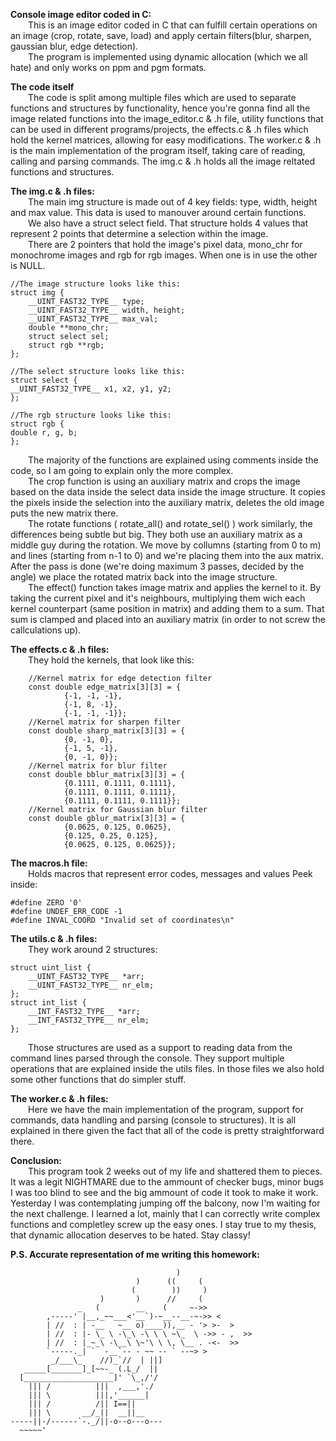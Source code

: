 **Console image editor coded in C:**  
  This is an image editor coded in C that can fulfill certain operations
on an image (crop, rotate, save, load) and apply certain filters(blur, sharpen,
gaussian blur, edge detection).  
  The program is implemented using dynamic allocation (which we all hate) and
only works on ppm and pgm formats.

**The code itself**  
  The code is split among multiple files which are used to separate functions
and structures by functionality, hence you're gonna find all the image related
functions into the image_editor.c & .h file, utility functions that can be used
in different programs/projects, the effects.c & .h files which hold the kernel
matrices, allowing for easy modifications. The worker.c & .h is the main
implementation of the program itself, taking care of reading, calling and
parsing commands. The img.c & .h holds all the image reltated functions and
structures.

**The img.c & .h files:**  
  The main img structure is made out of 4 key fields: type, width, height
and max value. This data is used to manouver around certain functions.  
  We also have a struct select field. That structure holds 4 values that 
represent 2 points that determine a selection within the image.  
  There are 2 pointers that hold the image's pixel data, mono_chr for
monochrome images and rgb for rgb images. When one is in use the other is
NULL.  

    //The image structure looks like this:
    struct img {
        __UINT_FAST32_TYPE__ type;
        __UINT_FAST32_TYPE__ width, height;
        __UINT_FAST32_TYPE__ max_val;
        double **mono_chr;
        struct select sel;
        struct rgb **rgb;
    };
    
    //The select structure looks like this:
    struct select {
	__UINT_FAST32_TYPE__ x1, x2, y1, y2;
    };
    
    //The rgb structure looks like this:
    struct rgb {
	double r, g, b;
    };

    
  The majority of the functions are explained using comments inside the code,
so I am going to explain only the more complex.  
  The crop function is using an auxiliary matrix and crops the image based on
the data inside the select data inside the image structure. It copies the
pixels inside the selection into the auxiliary matrix, deletes the old image
puts the new matrix there.  
  The rotate functions ( rotate_all() and rotate_sel() ) work similarly, the
differences being subtle but big. They both use an auxiliary matrix as a
middle guy during the rotation. We move by collumns (starting from 0 to m) and
lines (starting from n-1 to 0) and we're placing them into the aux matrix.
After the pass is done (we're doing maximum 3 passes, decided by the angle) we
place the rotated matrix back into the image structure.  
  The effect() function takes image matrix and applies the kernel to it. By
taking the current pixel and it's neighbours, multiplying them wich each
kernel counterpart (same position in matrix) and adding them to a sum. That
sum is clamped and placed into an auxiliary matrix (in order to not screw
the callculations up).  


**The effects.c & .h files:**  
  They hold the kernels, that look like this:

        //Kernel matrix for edge detection filter
        const double edge_matrix[3][3] = {
                {-1, -1, -1},
                {-1, 8, -1},
                {-1, -1, -1}};
        //Kernel matrix for sharpen filter
        const double sharp_matrix[3][3] = {
                {0, -1, 0},
                {-1, 5, -1},
                {0, -1, 0}};
        //Kernel matrix for blur filter
        const double bblur_matrix[3][3] = {
                {0.1111, 0.1111, 0.1111},
                {0.1111, 0.1111, 0.1111},
                {0.1111, 0.1111, 0.1111}};
        //Kernel matrix for Gaussian blur filter
        const double gblur_matrix[3][3] = {
                {0.0625, 0.125, 0.0625},
                {0.125, 0.25, 0.125},
                {0.0625, 0.125, 0.0625}};


**The macros.h file:**  
  Holds macros that represent error codes, messages and values
Peek inside:

    #define ZERO '0'
    #define UNDEF_ERR_CODE -1
    #define INVAL_COORD "Invalid set of coordinates\n"

**The utils.c & .h files:**  
  They work around 2 structures:


    struct uint_list {
        __UINT_FAST32_TYPE__ *arr;
        __UINT_FAST32_TYPE__ nr_elm;
    };
    struct int_list {
        __INT_FAST32_TYPE__ *arr;
        __INT_FAST32_TYPE__ nr_elm;
    };


  Those structures are used as a support to reading data from
the command lines parsed through the console. They support multiple
operations that are explained inside the utils files. In those files
we also hold some other functions that do simpler stuff.

**The worker.c & .h files:**  
  Here we have the main implementation of the program, support for commands,
data handling and parsing (console to structures). It is all explained in there
given the fact that all of the code is pretty straightforward there.

**Conclusion:**  
  This program took 2 weeks out of my life and shattered them to pieces. It
was a legit NIGHTMARE due to the ammount  of checker bugs, minor bugs I was too
blind to see and the big ammount of code it took to make it work. Yesterday I
was contemplating jumping off the balcony, now I'm waiting for the next
challenge. I learned a lot, mainly that I can correctly write complex functions
and completley screw up the easy ones. I stay true to my thesis, that dynamic
allocation deserves to be hated. Stay classy!

**P.S. Accurate representation of me writing this homework:**
```
                                     )
                            )      ((     (
                           (        ))     )
                    )       )      //     (
               _   (        __    (     ~->>
        ,-----' |__,_~~___<'__`)-~__--__-~->> <
        | //  : | -__   ~__ o)____)),__ - '> >-  >
        | //  : |- \_ \ -\_\ -\ \ \ ~\_  \ ->> - ,  >>
        | //  : |_~_\ -\__\ \~'\ \ \, \__ . -<-  >>
        `-----._| `  -__`-- - ~~ -- ` --~> >
         _/___\_    //)_`//  | ||]
   _____[_______]_[~~-_ (.L_/  ||
  [____________________]' `\_,/'/
    ||| /          |||  ,___,'./
    ||| \          |||,'______|
    ||| /          /|| I==||
    ||| \       __/_||  __||__
-----||-/------`-._/||-o--o---o---
  ~~~~~'
```
